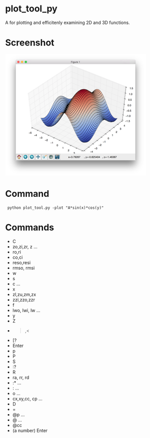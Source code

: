# plot_tool_py
A for plotting and efficitenly examining 2D and 3D functions.

# Screenshot
<img src="plot_tool_py_1.png" width="450">

# Command
```
 python plot_tool.py -plot "A*sin(x)*cos(y)"
```

# Commands
  * C
  * zo,zi,zr, z ...
  * ro,ri
  * co,ci
  * reso,resi
  * rmso, rmsi
  * w
  * s
  * c ...
  * x
  * zl,zu,zm,zx
  * zzi,zzo,zzr
  * f
  * lwo, lwi, lw ...
  * y
  * Z
  * >,<
  * [?
  * Enter
  * p
  * P
  * S
  * :?
  * R
  * ra, rr, rd
  * :* ...
  * : ...
  * o ...
  * cx,xy,cc, cp ...
  * D
  * =
  * @p ...
  * @ ...
  * @cc
  * (a number) Enter
